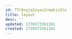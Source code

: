 ```yaml
---
id: 77r8xyjq3zyax2rmpkjn3lo
title: layout
desc: ''
updated: 1739373361161
created: 1739373361161
---
```

